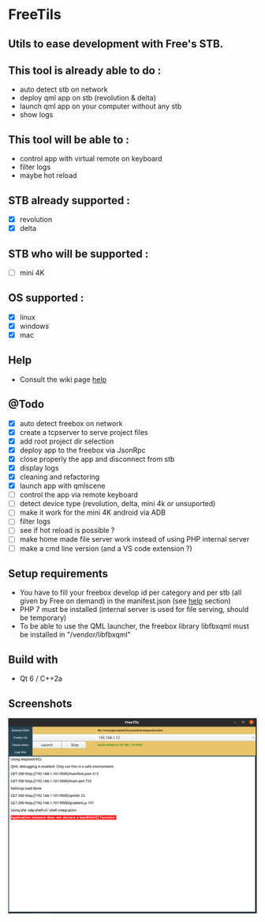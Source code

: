 # FreeTils
## Utils to ease development with Free's STB.

## This tool is already able to do :
- auto detect stb on network
- deploy qml app on stb (revolution & delta)
- launch qml app on your computer without any stb
- show logs

## This tool will be able to :
- control app with virtual remote on keyboard
- filter logs
- maybe hot reload

## STB already supported :
- [x] revolution
- [x] delta

## STB who will be supported :
- [ ] mini 4K

## OS supported :
- [x] linux
- [x] windows
- [x] mac

## Help
- Consult the wiki page [help](https://github.com/galliume/freeTils/wiki/Help)

## @Todo
- [x] auto detect freebox on network
- [x] create a tcpserver to serve project files
- [x] add root project dir selection
- [x] deploy app to the freebox via JsonRpc
- [x] close properly the app and disconnect from stb
- [x] display logs
- [x] cleaning and refactoring
- [x] launch app with qmlscene
- [ ] control the app via remote keyboard
- [ ] detect device type (revolution, delta, mini 4k or unsuported)
- [ ] make it work for the mini 4K android via ADB
- [ ] filter logs
- [ ] see if hot reload is possible ?
- [ ] make home made file server work instead of using PHP internal server
- [ ] make a cmd line version (and a VS code extension ?)

## Setup requirements
- You have to fill your freebox develop id per category and per stb (all given by Free on demand) in the manifest.json (see [help](https://github.com/galliume/freeTils/wiki/Help) section)
- PHP 7 must be installed (internal server is used for file serving, should be temporary)
- To be able to use the QML launcher, the freebox library libfbxqml must be installed in "<rootAppFolder>/vendor/libfbxqml"

## Build with
- Qt 6 / C++2a

## Screenshots
![first working version](screenshots/freeTils.png?raw=true "FreeTils")
